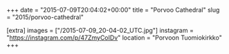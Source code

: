 +++
date = "2015-07-09T20:04:02+00:00"
title = "Porvoo Cathedral"
slug = "2015/porvoo-cathedral"

[extra]
images = ["/2015-07-09_20-04-02_UTC.jpg"]
instagram = "https://instagram.com/p/47ZmyCoIDv"
location = "Porvoon Tuomiokirkko"
+++
